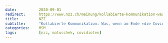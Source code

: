 ```yaml
---
date:          2020-09-01
redirect:      https://www.nzz.ch/meinung/kollabierte-kommunikation-was-wenn-am-ende-die-covidioten-recht-haben-ld.1574096
title:         NZZ
subtitle:      "Kollabierte Kommunikation: Was, wenn am Ende «die Covidioten» recht haben?"
categories:    MSM
tags:          [nzz, matuschek, covidioten]
---
```

